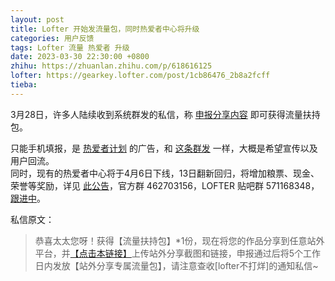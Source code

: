 ```yaml
---
layout: post
title: Lofter 开始发流量包，同时热爱者中心将升级
categories: 用户反馈
tags: Lofter 流量 热爱者 升级
date: 2023-03-30 22:30:00 +0800
zhihu: https://zhuanlan.zhihu.com/p/618616125
lofter: https://gearkey.lofter.com/post/1cb86476_2b8a2fcff
tieba: 
---
```


3月28日，许多人陆续收到系统群发的私信，称 [申报分享内容](https://www.lofter.com/front/homesite/grain-officer/declare) 即可获得流量扶持包。

只能手机填报，是 [热爱者计划](https://loftertop.lofter.com/) 的广告，和 [这条群发](https://tieba.baidu.com/p/8333869510) 一样，大概是希望宣传以及用户回流。  
同时，现有的热爱者中心将于4月6日下线，13日翻新回归，将增加粮票、现金、荣誉等奖励，详见 [此公告](https://loftertop.lofter.com/post/76b61315_2b8a263b1)，官方群 462703156，LOFTER 贴吧群 571168348，[跟进中](https://tieba.baidu.com/f?kw=lofter)。

私信原文：

> 恭喜太太您呀！获得【流量扶持包】*1份，现在将您的作品分享到任意站外平台，并[【点击本链接】](https://www.lofter.com/front/homesite/grain-officer/declare)上传站外分享截图和链接，申报通过后将5个工作日内发放【站外分享专属流量包】，请注意查收\[lofter不打烊\]的通知私信~